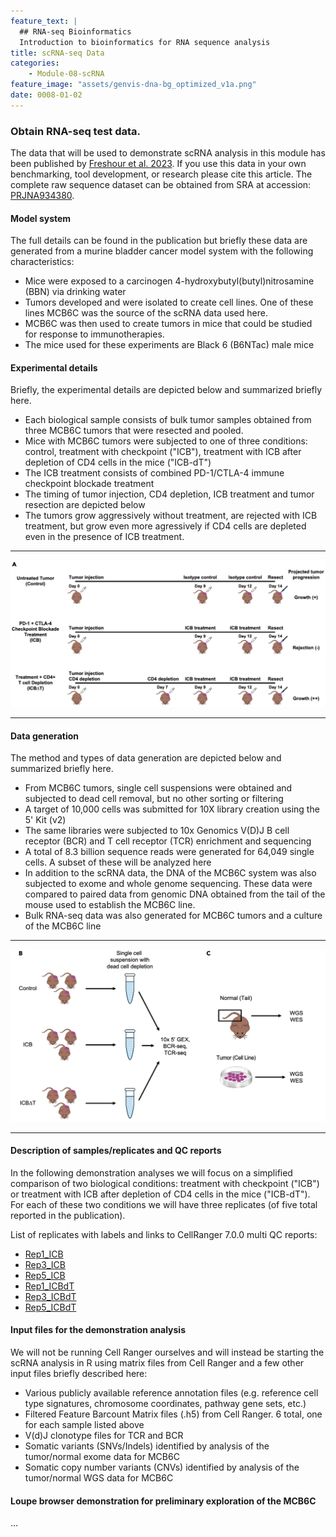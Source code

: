 ```yaml
---
feature_text: |
  ## RNA-seq Bioinformatics
  Introduction to bioinformatics for RNA sequence analysis
title: scRNA-seq Data
categories:
    - Module-08-scRNA
feature_image: "assets/genvis-dna-bg_optimized_v1a.png"
date: 0008-01-02
---
```


### Obtain RNA-seq test data.
The data that will be used to demonstrate scRNA analysis in this module has been published by [Freshour et al. 2023](https://pubmed.ncbi.nlm.nih.gov/37810214/). If you use this data in your own benchmarking, tool development, or research please cite this article. The complete raw sequence dataset can be obtained from SRA at accession: [PRJNA934380](https://www.ncbi.nlm.nih.gov/bioproject/PRJNA934380).


#### Model system

The full details can be found in the publication but briefly these data are generated from a murine bladder cancer model system with the following characteristics:

- Mice were exposed to a carcinogen 4-hydroxybutyl(butyl)nitrosamine (BBN) via drinking water
- Tumors developed and were isolated to create cell lines. One of these lines MCB6C was the source of the scRNA data used here.
- MCB6C was then used to create tumors in mice that could be studied for response to immunotherapies.
- The mice used for these experiments are Black 6 (B6NTac) male mice


#### Experimental details
Briefly, the experimental details are depicted below and summarized briefly here.

- Each biological sample consists of bulk tumor samples obtained from three MCB6C tumors that were resected and pooled.
- Mice with MCB6C tumors were subjected to one of three conditions: control, treatment with checkpoint ("ICB"), treatment with ICB after depletion of CD4 cells in the mice ("ICB-dT")
- The ICB treatment consists of combined PD-1/CTLA-4 immune checkpoint blockade treatment
- The timing of tumor injection, CD4 depletion, ICB treatment and tumor resection are depicted below
- The tumors grow aggressively without treatment, are rejected with ICB treatment, but grow even more agressively if CD4 cells are depleted even in the presence of ICB treatment. 

***

![MCBC6-experimental-overview](/assets/module_8/mcb6c-experiment.png)

***

#### Data generation

The method and types of data generation are depicted below and summarized briefly here.

- From MCB6C tumors, single cell suspensions were obtained and subjected to dead cell removal, but no other sorting or filtering
- A target of 10,000 cells was submitted for 10X library creation using the 5' Kit (v2)
- The same libraries were subjected to 10x Genomics V(D)J B cell receptor (BCR) and T cell receptor (TCR) enrichment and sequencing
- A total of 8.3 billion sequence reads were generated for 64,049 single cells. A subset of these will be analyzed here
- In addition to the scRNA data, the DNA of the MCB6C system was also subjected to exome and whole genome sequencing. These data were compared to paired data from genomic DNA obtained from the tail of the mouse used to establish the MCB6C line.
- Bulk RNA-seq data was also generated for MCB6C tumors and a culture of the MCB6C line

***

![MCBC6-experimental-overview](/assets/module_8/mcb6c-data-generation.png)

***

#### Description of samples/replicates and QC reports

In the following demonstration analyses we will focus on a simplified comparison of two biological conditions: treatment with checkpoint ("ICB") or treatment with ICB after depletion of CD4 cells in the mice ("ICB-dT"). For each of these two conditions we will have three replicates (of five total reported in the publication).

List of replicates with labels and links to CellRanger 7.0.0 multi QC reports:

- [Rep1_ICB](http://genomedata.org/cri-workshop/web_summaries/Rep1_ICB-web_summary.html)
- [Rep3_ICB](http://genomedata.org/cri-workshop/web_summaries/Rep3_ICB-web_summary.html)
- [Rep5_ICB](http://genomedata.org/cri-workshop/web_summaries/Rep5_ICB-web_summary.html)
- [Rep1_ICBdT](http://genomedata.org/cri-workshop/web_summaries/Rep1_ICBdT-web_summary.html)
- [Rep3_ICBdT](http://genomedata.org/cri-workshop/web_summaries/Rep3_ICBdT-web_summary.html)
- [Rep5_ICBdT](http://genomedata.org/cri-workshop/web_summaries/Rep5_ICBdT-web_summary.html)


#### Input files for the demonstration analysis

We will not be running Cell Ranger ourselves and will instead be starting the scRNA analysis in R using matrix files from Cell Ranger and a few other input files briefly described here:

- Various publicly available reference annotation files (e.g. reference cell type signatures, chromosome coordinates, pathway gene sets, etc.)
- Filtered Feature Barcount Matrix files (.h5) from Cell Ranger.  6 total, one for each sample listed above
- V(d)J clonotype files for TCR and BCR
- Somatic variants (SNVs/Indels) identified by analysis of the tumor/normal exome data for MCB6C
- Somatic copy number variants (CNVs) identified by analysis of the tumor/normal WGS data for MCB6C

#### Loupe browser demonstration for preliminary exploration of the MCB6C 
...


